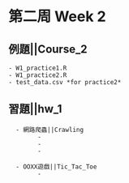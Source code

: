 ﻿# 第二周 Week 2

## 例題||Course_2
    - W1_practice1.R
    - W1_practice2.R
    - test_data.csv	*for practice2*
## 習題||hw_1
      - 網路爬蟲||Crawling
            - 
            - 
            -  

      - OOXX遊戲||Tic_Tac_Toe
            - 
